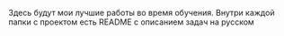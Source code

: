 Здесь будут мои лучшие работы во время обучения. 
Внутри каждой папки с проектом есть README с описанием задач на русском

